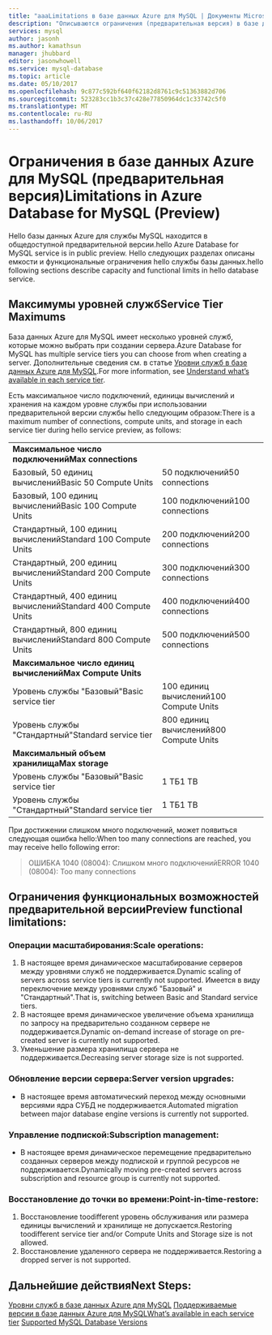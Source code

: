 ```yaml
---
title: "aaaLimitations в базе данных Azure для MySQL | Документы Microsoft"
description: "Описываются ограничения (предварительная версия) в базе данных Azure для MySQL."
services: mysql
author: jasonh
ms.author: kamathsun
manager: jhubbard
editor: jasonwhowell
ms.service: mysql-database
ms.topic: article
ms.date: 05/10/2017
ms.openlocfilehash: 9c877c592bf640f62182d8761c9c51363882d706
ms.sourcegitcommit: 523283cc1b3c37c428e77850964dc1c33742c5f0
ms.translationtype: MT
ms.contentlocale: ru-RU
ms.lasthandoff: 10/06/2017
---
```

# <a name="limitations-in-azure-database-for-mysql-preview"></a><span data-ttu-id="0a1be-103">Ограничения в базе данных Azure для MySQL (предварительная версия)</span><span class="sxs-lookup"><span data-stu-id="0a1be-103">Limitations in Azure Database for MySQL (Preview)</span></span>
<span data-ttu-id="0a1be-104">Hello базы данных Azure для службы MySQL находится в общедоступной предварительной версии.</span><span class="sxs-lookup"><span data-stu-id="0a1be-104">hello Azure Database for MySQL service is in public preview.</span></span> <span data-ttu-id="0a1be-105">Hello следующих разделах описаны емкости и функциональные ограничения hello службы базы данных.</span><span class="sxs-lookup"><span data-stu-id="0a1be-105">hello following sections describe capacity and functional limits in hello database service.</span></span>

## <a name="service-tier-maximums"></a><span data-ttu-id="0a1be-106">Максимумы уровней служб</span><span class="sxs-lookup"><span data-stu-id="0a1be-106">Service Tier Maximums</span></span>
<span data-ttu-id="0a1be-107">База данных Azure для MySQL имеет несколько уровней служб, которые можно выбрать при создании сервера.</span><span class="sxs-lookup"><span data-stu-id="0a1be-107">Azure Database for MySQL has multiple service tiers you can choose from when creating a server.</span></span> <span data-ttu-id="0a1be-108">Дополнительные сведения см. в статье [Уровни служб в базе данных Azure для MySQL](concepts-service-tiers.md).</span><span class="sxs-lookup"><span data-stu-id="0a1be-108">For more information, see [Understand what’s available in each service tier](concepts-service-tiers.md).</span></span>  

<span data-ttu-id="0a1be-109">Есть максимальное число подключений, единицы вычислений и хранения на каждом уровне службы при использовании предварительной версии службы hello следующим образом:</span><span class="sxs-lookup"><span data-stu-id="0a1be-109">There is a maximum number of connections, compute units, and storage in each service tier during hello service preview, as follows:</span></span> 

|                            |                   |
| :------------------------- | :---------------- |
| <span data-ttu-id="0a1be-110">**Максимальное число подключений**</span><span class="sxs-lookup"><span data-stu-id="0a1be-110">**Max connections**</span></span>        |                   |
| <span data-ttu-id="0a1be-111">Базовый, 50 единиц вычислений</span><span class="sxs-lookup"><span data-stu-id="0a1be-111">Basic 50 Compute Units</span></span>     | <span data-ttu-id="0a1be-112">50 подключений</span><span class="sxs-lookup"><span data-stu-id="0a1be-112">50 connections</span></span>    |
| <span data-ttu-id="0a1be-113">Базовый, 100 единиц вычислений</span><span class="sxs-lookup"><span data-stu-id="0a1be-113">Basic 100 Compute Units</span></span>    | <span data-ttu-id="0a1be-114">100 подключений</span><span class="sxs-lookup"><span data-stu-id="0a1be-114">100 connections</span></span>   |
| <span data-ttu-id="0a1be-115">Стандартный, 100 единиц вычислений</span><span class="sxs-lookup"><span data-stu-id="0a1be-115">Standard 100 Compute Units</span></span> | <span data-ttu-id="0a1be-116">200 подключений</span><span class="sxs-lookup"><span data-stu-id="0a1be-116">200 connections</span></span>   |
| <span data-ttu-id="0a1be-117">Стандартный, 200 единиц вычислений</span><span class="sxs-lookup"><span data-stu-id="0a1be-117">Standard 200 Compute Units</span></span> | <span data-ttu-id="0a1be-118">300 подключений</span><span class="sxs-lookup"><span data-stu-id="0a1be-118">300 connections</span></span>   |
| <span data-ttu-id="0a1be-119">Стандартный, 400 единиц вычислений</span><span class="sxs-lookup"><span data-stu-id="0a1be-119">Standard 400 Compute Units</span></span> | <span data-ttu-id="0a1be-120">400 подключений</span><span class="sxs-lookup"><span data-stu-id="0a1be-120">400 connections</span></span>   |
| <span data-ttu-id="0a1be-121">Стандартный, 800 единиц вычислений</span><span class="sxs-lookup"><span data-stu-id="0a1be-121">Standard 800 Compute Units</span></span> | <span data-ttu-id="0a1be-122">500 подключений</span><span class="sxs-lookup"><span data-stu-id="0a1be-122">500 connections</span></span>   |
| <span data-ttu-id="0a1be-123">**Максимальное число единиц вычислений**</span><span class="sxs-lookup"><span data-stu-id="0a1be-123">**Max Compute Units**</span></span>      |                   |
| <span data-ttu-id="0a1be-124">Уровень службы "Базовый"</span><span class="sxs-lookup"><span data-stu-id="0a1be-124">Basic service tier</span></span>         | <span data-ttu-id="0a1be-125">100 единиц вычислений</span><span class="sxs-lookup"><span data-stu-id="0a1be-125">100 Compute Units</span></span> |
| <span data-ttu-id="0a1be-126">Уровень службы "Стандартный"</span><span class="sxs-lookup"><span data-stu-id="0a1be-126">Standard service tier</span></span>      | <span data-ttu-id="0a1be-127">800 единиц вычислений</span><span class="sxs-lookup"><span data-stu-id="0a1be-127">800 Compute Units</span></span> |
| <span data-ttu-id="0a1be-128">**Максимальный объем хранилища**</span><span class="sxs-lookup"><span data-stu-id="0a1be-128">**Max storage**</span></span>            |                   |
| <span data-ttu-id="0a1be-129">Уровень службы "Базовый"</span><span class="sxs-lookup"><span data-stu-id="0a1be-129">Basic service tier</span></span>         | <span data-ttu-id="0a1be-130">1 TБ</span><span class="sxs-lookup"><span data-stu-id="0a1be-130">1 TB</span></span>              |
| <span data-ttu-id="0a1be-131">Уровень службы "Стандартный"</span><span class="sxs-lookup"><span data-stu-id="0a1be-131">Standard service tier</span></span>      | <span data-ttu-id="0a1be-132">1 TБ</span><span class="sxs-lookup"><span data-stu-id="0a1be-132">1 TB</span></span>              |

<span data-ttu-id="0a1be-133">При достижении слишком много подключений, может появиться следующая ошибка hello:</span><span class="sxs-lookup"><span data-stu-id="0a1be-133">When too many connections are reached, you may receive hello following error:</span></span>
> <span data-ttu-id="0a1be-134">ОШИБКА 1040 (08004): Слишком много подключений</span><span class="sxs-lookup"><span data-stu-id="0a1be-134">ERROR 1040 (08004): Too many connections</span></span>

## <a name="preview-functional-limitations"></a><span data-ttu-id="0a1be-135">Ограничения функциональных возможностей предварительной версии</span><span class="sxs-lookup"><span data-stu-id="0a1be-135">Preview functional limitations:</span></span>
### <a name="scale-operations"></a><span data-ttu-id="0a1be-136">Операции масштабирования:</span><span class="sxs-lookup"><span data-stu-id="0a1be-136">Scale operations:</span></span>
1.  <span data-ttu-id="0a1be-137">В настоящее время динамическое масштабирование серверов между уровнями служб не поддерживается.</span><span class="sxs-lookup"><span data-stu-id="0a1be-137">Dynamic scaling of servers across service tiers is currently not supported.</span></span> <span data-ttu-id="0a1be-138">Имеется в виду переключение между уровнями служб "Базовый" и "Стандартный".</span><span class="sxs-lookup"><span data-stu-id="0a1be-138">That is, switching between Basic and Standard service tiers.</span></span>
2.  <span data-ttu-id="0a1be-139">В настоящее время динамическое увеличение объема хранилища по запросу на предварительно созданном сервере не поддерживается.</span><span class="sxs-lookup"><span data-stu-id="0a1be-139">Dynamic on-demand increase of storage on pre-created server is currently not supported.</span></span>
3.  <span data-ttu-id="0a1be-140">Уменьшение размера хранилища сервера не поддерживается.</span><span class="sxs-lookup"><span data-stu-id="0a1be-140">Decreasing server storage size is not supported.</span></span>

### <a name="server-version-upgrades"></a><span data-ttu-id="0a1be-141">Обновление версии сервера:</span><span class="sxs-lookup"><span data-stu-id="0a1be-141">Server version upgrades:</span></span>
- <span data-ttu-id="0a1be-142">В настоящее время автоматический переход между основными версиями ядра СУБД не поддерживается.</span><span class="sxs-lookup"><span data-stu-id="0a1be-142">Automated migration between major database engine versions is currently not supported.</span></span>

### <a name="subscription-management"></a><span data-ttu-id="0a1be-143">Управление подпиской:</span><span class="sxs-lookup"><span data-stu-id="0a1be-143">Subscription management:</span></span>
- <span data-ttu-id="0a1be-144">В настоящее время динамическое перемещение предварительно созданных серверов между подпиской и группой ресурсов не поддерживается.</span><span class="sxs-lookup"><span data-stu-id="0a1be-144">Dynamically moving pre-created servers across subscription and resource group is currently not supported.</span></span>

### <a name="point-in-time-restore"></a><span data-ttu-id="0a1be-145">Восстановление до точки во времени:</span><span class="sxs-lookup"><span data-stu-id="0a1be-145">Point-in-time-restore:</span></span>
1.  <span data-ttu-id="0a1be-146">Восстановление toodifferent уровень обслуживания или размера единицы вычислений и хранилище не допускается.</span><span class="sxs-lookup"><span data-stu-id="0a1be-146">Restoring toodifferent service tier and/or Compute Units and Storage size is not allowed.</span></span>
2.  <span data-ttu-id="0a1be-147">Восстановление удаленного сервера не поддерживается.</span><span class="sxs-lookup"><span data-stu-id="0a1be-147">Restoring a dropped server is not supported.</span></span>

## <a name="next-steps"></a><span data-ttu-id="0a1be-148">Дальнейшие действия</span><span class="sxs-lookup"><span data-stu-id="0a1be-148">Next Steps:</span></span>
<span data-ttu-id="0a1be-149">[Уровни служб в базе данных Azure для MySQL](concepts-service-tiers.md)
[Поддерживаемые версии в базе данных Azure для MySQL](concepts-supported-versions.md)</span><span class="sxs-lookup"><span data-stu-id="0a1be-149">[What’s available in each service tier](concepts-service-tiers.md)
[Supported MySQL Database Versions](concepts-supported-versions.md)</span></span>
